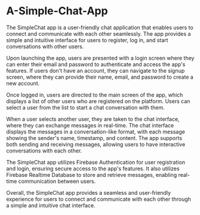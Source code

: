 # A-Simple-Chat-App
The SimpleChat app is a user-friendly chat application that enables users to connect and communicate with each other seamlessly. The app provides a simple and intuitive interface for users to register, log in, and start conversations with other users.

Upon launching the app, users are presented with a login screen where they can enter their email and password to authenticate and access the app's features. If users don't have an account, they can navigate to the signup screen, where they can provide their name, email, and password to create a new account.

Once logged in, users are directed to the main screen of the app, which displays a list of other users who are registered on the platform. Users can select a user from the list to start a chat conversation with them.

When a user selects another user, they are taken to the chat interface, where they can exchange messages in real-time. The chat interface displays the messages in a conversation-like format, with each message showing the sender's name, timestamp, and content. The app supports both sending and receiving messages, allowing users to have interactive conversations with each other.

The SimpleChat app utilizes Firebase Authentication for user registration and login, ensuring secure access to the app's features. It also utilizes Firebase Realtime Database to store and retrieve messages, enabling real-time communication between users.

Overall, the SimpleChat app provides a seamless and user-friendly experience for users to connect and communicate with each other through a simple and intuitive chat interface.
